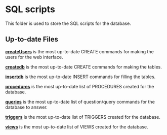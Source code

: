 # SQL scripts

This folder is used to store the SQL scripts for the database.

## Up-to-date Files

[**createUsers**](createUsers.sql) is the most up-to-date CREATE commands for making the users for the web interface.

[**createdb**](createdb.sql) is the most up-to-date CREATE commands for making the tables.

[**insertdb**](insertdb.sql) is the most up-to-date INSERT commands for filling the tables.

[**procedures**](procedures.sql) is the most up-to-date list of PROCEDURES created for the database.

[**queries**](queries.sql) is the most up-to-date list of question/query commands for the database to answer.

[**triggers**](triggers.sql) is the most up-to-date list of TRIGGERS created for the database.

[**views**](views.sql) is the most up-to-date list of VIEWS created for the database.
